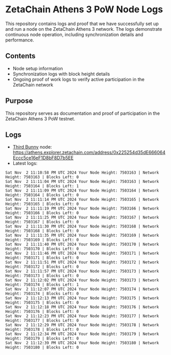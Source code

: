# ZetaChain Athens 3 PoW Node Logs
This repository contains logs and proof that we have successfully set up and run a node on the ZetaChain Athens 3 network. The logs demonstrate continuous node operation, including synchronization details and performance.

## Contents
- Node setup information
- Synchronization logs with block height details
- Ongoing proof of work logs to verify active participation in the ZetaChain network

## Purpose
This repository serves as documentation and proof of participation in the ZetaChain Athens 3 PoW testnet.

## Logs

- [Third Bunny](https://thirdbunny.xyz/) node: https://athens.explorer.zetachain.com/address/0x225254d35dE666064Eccc5ce16eF1D8bF8D7b5EE
- Latest logs:
```
Sat Nov  2 11:10:58 PM UTC 2024 Your Node Height: 7503163 | Network Height: 7503163 | Blocks Left: 0
Sat Nov  2 11:11:04 PM UTC 2024 Your Node Height: 7503163 | Network Height: 7503164 | Blocks Left: 1
Sat Nov  2 11:11:09 PM UTC 2024 Your Node Height: 7503164 | Network Height: 7503164 | Blocks Left: 0
Sat Nov  2 11:11:14 PM UTC 2024 Your Node Height: 7503165 | Network Height: 7503165 | Blocks Left: 0
Sat Nov  2 11:11:19 PM UTC 2024 Your Node Height: 7503166 | Network Height: 7503166 | Blocks Left: 0
Sat Nov  2 11:11:25 PM UTC 2024 Your Node Height: 7503167 | Network Height: 7503167 | Blocks Left: 0
Sat Nov  2 11:11:30 PM UTC 2024 Your Node Height: 7503168 | Network Height: 7503168 | Blocks Left: 0
Sat Nov  2 11:11:35 PM UTC 2024 Your Node Height: 7503169 | Network Height: 7503169 | Blocks Left: 0
Sat Nov  2 11:11:40 PM UTC 2024 Your Node Height: 7503170 | Network Height: 7503170 | Blocks Left: 0
Sat Nov  2 11:11:46 PM UTC 2024 Your Node Height: 7503171 | Network Height: 7503171 | Blocks Left: 0
Sat Nov  2 11:11:51 PM UTC 2024 Your Node Height: 7503172 | Network Height: 7503172 | Blocks Left: 0
Sat Nov  2 11:11:57 PM UTC 2024 Your Node Height: 7503173 | Network Height: 7503173 | Blocks Left: 0
Sat Nov  2 11:12:02 PM UTC 2024 Your Node Height: 7503173 | Network Height: 7503174 | Blocks Left: 1
Sat Nov  2 11:12:07 PM UTC 2024 Your Node Height: 7503174 | Network Height: 7503174 | Blocks Left: 0
Sat Nov  2 11:12:13 PM UTC 2024 Your Node Height: 7503175 | Network Height: 7503175 | Blocks Left: 0
Sat Nov  2 11:12:18 PM UTC 2024 Your Node Height: 7503176 | Network Height: 7503176 | Blocks Left: 0
Sat Nov  2 11:12:23 PM UTC 2024 Your Node Height: 7503177 | Network Height: 7503177 | Blocks Left: 0
Sat Nov  2 11:12:29 PM UTC 2024 Your Node Height: 7503178 | Network Height: 7503178 | Blocks Left: 0
Sat Nov  2 11:12:34 PM UTC 2024 Your Node Height: 7503179 | Network Height: 7503179 | Blocks Left: 0
Sat Nov  2 11:12:39 PM UTC 2024 Your Node Height: 7503180 | Network Height: 7503180 | Blocks Left: 0
```
